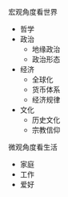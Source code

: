 宏观角度看世界

- 哲学
- 政治
  - 地缘政治
  - 政治形态
- 经济
  - 全球化
  - 货币体系
  - 经济规律
- 文化
  - 历史文化
  - 宗教信仰

微观角度看生活

- 家庭
- 工作
- 爱好
